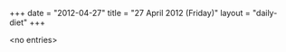 +++
date = "2012-04-27"
title = "27 April 2012 (Friday)"
layout = "daily-diet"
+++


\<no entries\>

